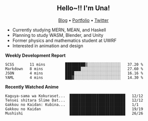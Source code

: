 <h2 align="center">
  Hello~!! I'm Una!
</h2>

<p align="center">
  <a href="https://anarchy.website/">Blog</a> &bull;
  <a href="https://una-ada.github.io/">Portfolio</a> &bull;
  <a href="https://twitter.com/unaxiii">Twitter</a>
</p>

- Currently studying MERN, MEAN, and Haskell
- Planning to study WASM, Blender, and Unity
- Former physics and mathematics student at UWRF
- Interested in animation and design

**Weekly Development Report**

<!--START_SECTION:waka-->
```text
SCSS       11 mins         █████████▒░░░░░░░░░░░░░░░   37.20 % 
Markdown   8 mins          ███████░░░░░░░░░░░░░░░░░░   27.60 % 
JSON       4 mins          ████░░░░░░░░░░░░░░░░░░░░░   16.16 % 
YAML       4 mins          ███▓░░░░░░░░░░░░░░░░░░░░░   14.30 % 
```
<!--END_SECTION:waka-->

**Recently Watched Anime**

<!-- RECENT-ANIME:START -->

    Kaguya-sama wa Kokuraset...  █████████████████████████   12/12
    Tensei shitara Slime Dat...  █████████████████████████   12/12
    Gakkou no Kaidan: Kubina...  █████████████████████████   1/1
    Gakkou no Kaidan             █████████████████████████   19/19
    Mushishi                     █████████████████████████   26/26
<!-- RECENT-ANIME:END -->

